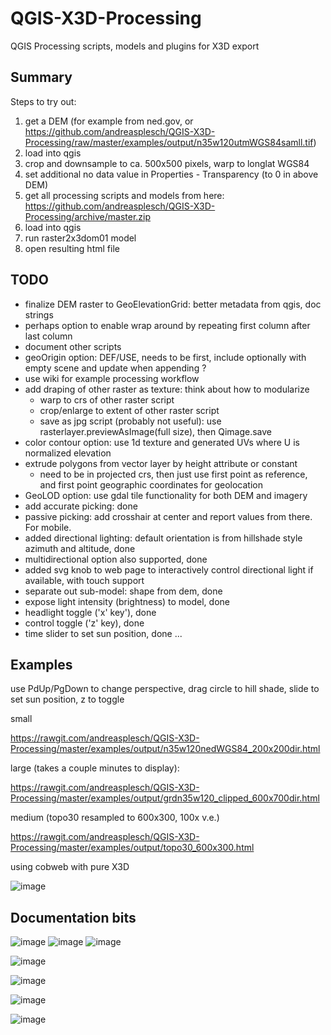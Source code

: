 # QGIS-X3D-Processing
QGIS Processing scripts, models and plugins for X3D export

## Summary
Steps to try out:
1. get a DEM (for example from ned.gov, or https://github.com/andreasplesch/QGIS-X3D-Processing/raw/master/examples/output/n35w120utmWGS84samll.tif)
2. load into qgis
3. crop and downsample to ca. 500x500 pixels, warp to longlat WGS84
4. set additional no data value in Properties - Transparency (to 0 in above DEM)
5. get all processing scripts and models from here: https://github.com/andreasplesch/QGIS-X3D-Processing/archive/master.zip
6. load into qgis
7. run raster2x3dom01 model
8. open resulting html file

## TODO

 - finalize DEM raster to GeoElevationGrid: better metadata from qgis, doc strings
 - perhaps option to enable wrap around by repeating first column after last column
 - document other scripts
 - geoOrigin option: DEF/USE, needs to be first, include optionally with empty scene and update when appending ?
 - use wiki for example processing workflow
 - add draping of other raster as texture: think about how to modularize
   - warp to crs of other raster script
   - crop/enlarge to extent of other raster script
   - save as jpg script (probably not useful): use rasterlayer.previewAsImage(full size), then Qimage.save
 - color contour option: use 1d texture and generated UVs where U is normalized elevation
 - extrude polygons from vector layer by height attribute or constant
   - need to be in projected crs, then just use first point as reference, and first point geographic coordinates for geolocation
 - GeoLOD option: use gdal tile functionality for both DEM and imagery
 - add accurate picking: done
 - passive picking: add crosshair at center and report values from there. For mobile.
 - added directional lighting: default orientation is from hillshade style azimuth and altitude, done
 - multidirectional option also supported, done
 - added svg knob to web page to interactively control directional light if available, with touch support
 - separate out sub-model: shape from dem, done
 - expose light intensity (brightness) to model, done
 - headlight toggle ('x' key'), done
 - control toggle ('z' key), done
 - time slider to set sun position, done
 ...

## Examples

use PdUp/PgDown to change perspective, drag circle to hill shade, slide to set sun position, z to toggle

small

https://rawgit.com/andreasplesch/QGIS-X3D-Processing/master/examples/output/n35w120nedWGS84_200x200dir.html

large (takes a couple minutes to display):

https://rawgit.com/andreasplesch/QGIS-X3D-Processing/master/examples/output/grdn35w120_clipped_600x700dir.html

medium (topo30 resampled to 600x300, 100x v.e.)

https://rawgit.com/andreasplesch/QGIS-X3D-Processing/master/examples/output/topo30_600x300.html

using cobweb with pure X3D

![image](https://cloud.githubusercontent.com/assets/6171115/24529414/770ea4f4-1579-11e7-8221-1b4d24d18a6f.png)


## Documentation bits
![image](https://cloud.githubusercontent.com/assets/6171115/25255760/7a9baac2-25fa-11e7-8231-18e3aa8056bd.png)
![image](https://cloud.githubusercontent.com/assets/6171115/25255793/b44c3ade-25fa-11e7-8e5b-d17117360c77.png)
![image](https://cloud.githubusercontent.com/assets/6171115/25255880/458c1ca8-25fb-11e7-8182-1e946dea6c7c.png)

![image](https://cloud.githubusercontent.com/assets/6171115/25078858/1877f91a-2305-11e7-8c61-b976b2b8a25d.png)

![image](https://cloud.githubusercontent.com/assets/6171115/24326416/1e4c637c-1184-11e7-8f70-bb38487f2bc0.png)

![image](https://cloud.githubusercontent.com/assets/6171115/24084642/29768dc8-0cc4-11e7-94d9-34c2ba85075a.png)

![image](https://cloud.githubusercontent.com/assets/6171115/24065920/feda64fc-0b44-11e7-9f4b-8bbc30e31c88.png)
